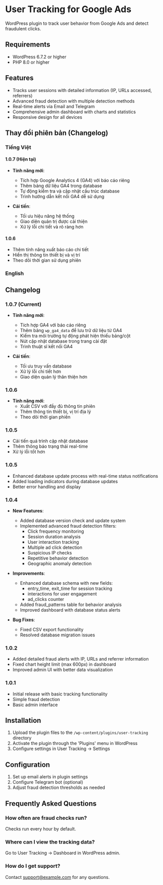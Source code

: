 # User Tracking for Google Ads

WordPress plugin to track user behavior from Google Ads and detect fraudulent clicks.

## Requirements
- WordPress 6.7.2 or higher
- PHP 8.0 or higher

## Features

- Tracks user sessions with detailed information (IP, URLs accessed, referrers)
- Advanced fraud detection with multiple detection methods
- Real-time alerts via Email and Telegram
- Comprehensive admin dashboard with charts and statistics
- Responsive design for all devices

## Thay đổi phiên bản (Changelog)

### Tiếng Việt

#### 1.0.7 (Hiện tại)
- **Tính năng mới**:
  - Tích hợp Google Analytics 4 (GA4) với báo cáo riêng
  - Thêm bảng dữ liệu GA4 trong database
  - Tự động kiểm tra và cập nhật cấu trúc database
  - Trình hướng dẫn kết nối GA4 dễ sử dụng

- **Cải tiến**:
  - Tối ưu hiệu năng hệ thống
  - Giao diện quản trị được cải thiện
  - Xử lý lỗi chi tiết và rõ ràng hơn

#### 1.0.6
- Thêm tính năng xuất báo cáo chi tiết
- Hiển thị thông tin thiết bị và vị trí
- Theo dõi thời gian sử dụng phiên

### English

## Changelog

### 1.0.7 (Current)
- **Tính năng mới**:
  - Tích hợp GA4 với báo cáo riêng
  - Thêm bảng `wp_ga4_data` để lưu trữ dữ liệu từ GA4
  - Kiểm tra môi trường tự động phát hiện thiếu bảng/cột
  - Nút cập nhật database trong trang cài đặt
  - Trình thuật sĩ kết nối GA4

- **Cải tiến**:
  - Tối ưu truy vấn database
  - Xử lý lỗi chi tiết hơn
  - Giao diện quản lý thân thiện hơn

### 1.0.6
- **Tính năng mới**:
  - Xuất CSV với đầy đủ thông tin phiên
  - Thêm thông tin thiết bị, vị trí địa lý
  - Theo dõi thời gian phiên

### 1.0.5
- Cải tiến quá trình cập nhật database
- Thêm thông báo trạng thái real-time
- Xử lý lỗi tốt hơn

### 1.0.5
- Enhanced database update process with real-time status notifications
- Added loading indicators during database updates
- Better error handling and display

### 1.0.4
- **New Features**:
  - Added database version check and update system
  - Implemented advanced fraud detection filters:
    * Click frequency monitoring
    * Session duration analysis
    * User interaction tracking
    * Multiple ad click detection
    * Suspicious IP checks
    * Repetitive behavior detection
    * Geographic anomaly detection

- **Improvements**:
  - Enhanced database schema with new fields:
    * entry_time, exit_time for session tracking
    * interactions for user engagement
    * ad_clicks counter
  - Added fraud_patterns table for behavior analysis
  - Improved dashboard with database status alerts

- **Bug Fixes**:
  - Fixed CSV export functionality
  - Resolved database migration issues

### 1.0.2
- Added detailed fraud alerts with IP, URLs and referrer information
- Fixed chart height limit (max 600px) in dashboard
- Improved admin UI with better data visualization

### 1.0.1
- Initial release with basic tracking functionality
- Simple fraud detection
- Basic admin interface

## Installation

1. Upload the plugin files to the `/wp-content/plugins/user-tracking` directory
2. Activate the plugin through the 'Plugins' menu in WordPress
3. Configure settings in User Tracking → Settings

## Configuration

1. Set up email alerts in plugin settings
2. Configure Telegram bot (optional)
3. Adjust fraud detection thresholds as needed

## Frequently Asked Questions

### How often are fraud checks run?
Checks run every hour by default.

### Where can I view the tracking data?
Go to User Tracking → Dashboard in WordPress admin.

### How do I get support?
Contact support@example.com for any questions.